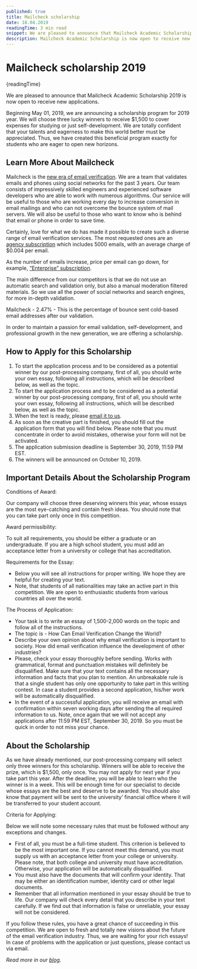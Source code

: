 ```yaml
---
published: true
title: Mailcheck scholarship
date: 18.04.2019
readingTime: 3 min read
snippet: We are pleased to announce that Mailcheck Academic Scholarship 2019 is now open to receive new applications.
description: Mailcheck Academic Scholarship is now open to receive new applications. How to Apply for this Scholarship and other important details of the program
---
```


# Mailcheck scholarship 2019

{readingTime}

We are pleased to announce that Mailcheck Academic Scholarship 2019 is now open to receive new applications.

Beginning May 01, 2019, we are announcing a scholarship program for 2019 year. We will choose three lucky winners to receive $1,500 to cover expenses for studying or just self-development. We are totally confident that your talents and eagerness to make this world better must be appreciated. Thus, we have created this beneficial program exactly for students who are eager to open new horizons.

## Learn More About Mailcheck

Mailcheck is the [new era of email verification](/). We are a team that validates emails and phones using social networks for the past 3 years. Our team consists of impressively skilled engineers and experienced software developers who are able to work with numerous algorithms. Our service will be useful to those who are working every day to increase conversion in email mailings and who can not overcome the bounce system of mail servers. We will also be useful to those who want to know who is behind that email or phone in order to save time.

Certainly, love for what we do has made it possible to create such a diverse range of email verification services. The most requested ones are an [agency subscription](/#pricing) which includes 5000 emails, with an average charge of $0.004 per email.

As the number of emails increase, price per email can go down, for example, [“Enterprise” subscription](/#pricing).

The main difference from our competitors is that we do not use an automatic search and validation only, but also a manual moderation filtered materials. So we use all the power of social networks and search engines, for more in-depth validation.

Mailcheck - 2.47% - This is the percentage of bounce sent cold-based email addresses after our validation.

In order to maintain a passion for email validation, self-development, and professional growth in the new generation, we are offering a scholarship.

## How to Apply for this Scholarship

1.  To start the application process and to be considered as a potential winner by our post-processing company, first of all, you should write your own essay, following all instructions, which will be described below, as well as the topic.
2.  To start the application process and to be considered as a potential winner by our post-processing company, first of all, you should write your own essay, following all instructions, which will be described below, as well as the topic.
3.  When the text is ready, please [email it to us](mailto:scholarship@mailcheck.co).
4.  As soon as the creative part is finished, you should fill out the application form that you will find below. Please note that you must concentrate in order to avoid mistakes, otherwise your form will not be activated.
5.  The application submission deadline is September 30, 2019, 11:59 PM EST.
6.  The winners will be announced on October 10, 2019.

## Important Details About the Scholarship Program

Conditions of Award:

Our company will choose three deserving winners this year, whose essays are the most eye-catching and contain fresh ideas. You should note that you can take part only once in this competition.

Award permissibility:

To suit all requirements, you should be either a graduate or an undergraduate. If you are a high school student, you must add an acceptance letter from a university or college that has accreditation.

Requirements for the Essay:

- Below you will see all instructions for proper writing. We hope they are helpful for creating your text.
- Note, that students of all nationalities may take an active part in this competition. We are open to enthusiastic students from various countries all over the world.

The Process of Application:

- Your task is to write an essay of 1,500-2,000 words on the topic and follow all of the instructions.
- The topic is - How Can Email Verification Change the World?
- Describe your own opinion about why email verification is important to society. How did email verification influence the development of other industries?
- Please, check your essay thoroughly before sending. Works with grammatical, format and punctuation mistakes will definitely be disqualified. Make sure that your text contains all the necessary information and facts that you plan to mention. An unbreakable rule is that a single student has only one opportunity to take part in this writing contest. In case a student provides a second application, his/her work will be automatically disqualified.
- In the event of a successful application, you will receive an email with confirmation within seven working days after sending the all required information to us. Note, once again that we will not accept any applications after 11:59 PM EST, September 30, 2019. So you must be quick in order to not miss your chance.

## About the Scholarship

As we have already mentioned, our post-processing company will select only three winners for this scholarship. Winners will be able to receive the prize, which is $1,500, only once. You may not apply for next year if you take part this year. After the deadline, you will be able to learn who the winner is in a week. This will be enough time for our specialist to decide whose essays are the best and deserve to be awarded. You should also know that payment will be sent to the university’ financial office where it will be transferred to your student account.

Criteria for Applying:

Below we will note some necessary rules that must be followed without any exceptions and changes.

- First of all, you must be a full-time student. This criterion is believed to be the most important one. If you cannot meet this demand, you must supply us with an acceptance letter from your college or university. Please note, that both college and university must have accreditation. Otherwise, your application will be automatically disqualified.
- You must also have the documents that will confirm your identity. That may be either an identification number, identity card or other legal documents.
- Remember that all information mentioned in your essay should be true to life. Our company will check every detail that you describe in your text carefully. If we find out that information is false or unreliable, your essay will not be considered.

If you follow these rules, you have a great chance of succeeding in this competition. We are open to fresh and totally new visions about the future of the email verification industry. Thus, we are waiting for your rich essays! In case of problems with the application or just questions, please contact us via email.

_Read more in our [blog](/blog)._
